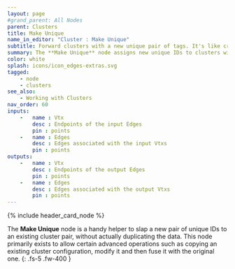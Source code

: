 ```yaml
---
layout: page
#grand_parent: All Nodes
parent: Clusters
title: Make Unique
name_in_editor: "Cluster : Make Unique"
subtitle: Forward clusters with a new unique pair of tags. It's like creating a copy, only much faster.
summary: The **Make Unique** node assigns new unique IDs to clusters without duplicating the data, enabling advanced operations like copying and modifying existing clusters before merging them with the original.
color: white
splash: icons/icon_edges-extras.svg
tagged:
    - node
    - clusters
see_also:
    - Working with Clusters
nav_order: 60
inputs:
    -   name : Vtx
        desc : Endpoints of the input Edges
        pin : points
    -   name : Edges
        desc : Edges associated with the input Vtxs
        pin : points
outputs:
    -   name : Vtx
        desc : Endpoints of the output Edges
        pin : points
    -   name : Edges
        desc : Edges associated with the output Vtxs
        pin : points
---
```


{% include header_card_node %}

The **Make Unique** node is a handy helper to slap a new pair of unique IDs to an existing cluster pair, without actually duplicating the data. This node primarily exists to allow certain advanced operations such as copying an existing cluster configuration, modify it and then fuse it with the original one.
{: .fs-5 .fw-400 } 

